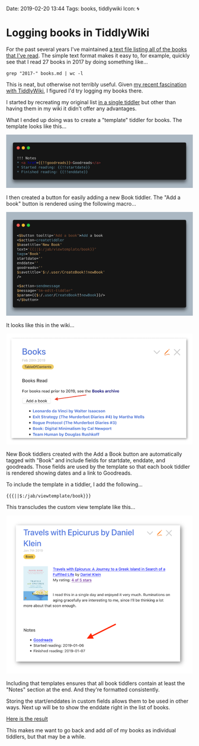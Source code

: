 Date: 2019-02-20 13:44
Tags: books, tiddlywiki
Icon: 🌀

# Logging books in TiddlyWiki

For the past several years I've maintained [a text file listing all of the books that I've read](https://www.baty.net/books/). The simple text format makes it easy to, for example, quickly see that I read 27 books in 2017 by doing something like...

```
grep "2017-" books.md | wc -l
```

This is neat, but otherwise not terribly useful. Given [my recent fascination with TiddlyWiki](https://rudimentarylathe.org), I figured I'd try logging my books there.

I started by recreating my original list [in a single tiddler](https://rudimentarylathe.org/#Books%20archive) but other than having them in my wiki it didn't offer any advantages.

What I ended up doing was to create a "template" tiddler for books. The template looks like this...

![Book template](/_img/2019/2019-02-20-book-template.png)

I then created a button for easily adding a new Book tiddler. The "Add a book" button is rendered using the following macro...

![Add book macro](/_img/2019/2019-02-20-add-book-macro.png)

It looks like this in the wiki...

![Book button](/_img/2019/2019-02-20-book-button.png)

New Book tiddlers created with the Add a Book button are automatically tagged with "Book" and include fields for startdate, enddate, and goodreads. Those fields are used by the template so that each book tiddler is rendered showing dates and a link to Goodreads.

To include the template in a tiddler, I add the following...

```
{{{||$:/jab/viewtemplate/book}}}
```

This transcludes the custom view template like this...

![Example](/_img/2019/2019-02-20-book-example.png)

Including that templates ensures that all book tiddlers contain at least the "Notes" section at the end. And they're formatted consistently. 

Storing the start/enddates in custom fields allows them to be used in other ways. Next up will be to show the enddate right in the list of books.

[Here is the result](https://rudimentarylathe.org/#Books)

This makes me want to go back and add _all_ of my books as individual tiddlers, but that may be a while.